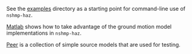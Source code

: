 See the [examples](examples) directory as a starting point for command-line use of `nshmp-haz`.

[Matlab](matlab) shows how to take advantage of the ground motion model implementations in `nshmp-haz`.

[Peer](peer) is a collection of simple source models that are used for testing.
